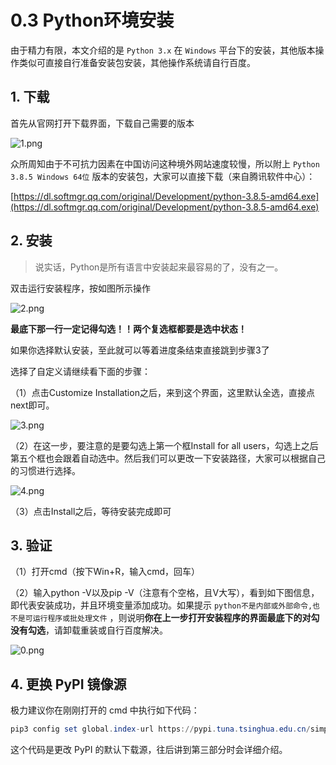 # 0.3 Python环境安装

由于精力有限，本文介绍的是 `Python 3.x` 在 `Windows` 平台下的安装，其他版本操作类似可直接自行准备安装包安装，其他操作系统请自行百度。

## 1. 下载

首先从官网打开下载界面，下载自己需要的版本

<img src="/0 前言/images/0.3 Python环境安装_1.png" alt="1.png" title="1.png" class="docs-image" />

众所周知由于不可抗力因素在中国访问这种境外网站速度较慢，所以附上 `Python 3.8.5 Windows 64位` 版本的安装包，大家可以直接下载（来自腾讯软件中心）：

[https://dl.softmgr.qq.com/original/Development/python-3.8.5-amd64.exe](https://dl.softmgr.qq.com/original/Development/python-3.8.5-amd64.exe)

## 2. 安装

> 说实话，Python是所有语言中安装起来最容易的了，没有之一。

双击运行安装程序，按如图所示操作

<img src="/0 前言/images/0.3 Python环境安装_2.png" alt="2.png" title="2.png" class="docs-image" />

**最底下那一行一定记得勾选！！两个复选框都要是选中状态！**

如果你选择默认安装，至此就可以等着进度条结束直接跳到步骤3了

选择了自定义请继续看下面的步骤：

（1）点击Customize Installation之后，来到这个界面，这里默认全选，直接点next即可。

<img src="/0 前言/images/0.3 Python环境安装_3.png" alt="3.png" title="3.png" class="docs-image" />

（2）在这一步，要注意的是要勾选上第一个框Install for all users，勾选上之后第五个框也会跟着自动选中。然后我们可以更改一下安装路径，大家可以根据自己的习惯进行选择。

<img src="/0 前言/images/0.3 Python环境安装_4.png" alt="4.png" title="4.png" class="docs-image" />

（3）点击Install之后，等待安装完成即可

## 3. 验证

（1）打开cmd（按下Win+R，输入cmd，回车）

（2）输入python -V以及pip -V（注意有个空格，且V大写），看到如下图信息，即代表安装成功，并且环境变量添加成功。如果提示 `python不是内部或外部命令,也不是可运行程序或批处理文件` ，则说明**你在上一步打开安装程序的界面最底下的对勾没有勾选**，请卸载重装或自行百度解决。

<img src="/0 前言/images/0.3 Python环境安装_5.png" alt="0.png" title="0.png" class="docs-image" />

## 4. 更换 PyPI 镜像源

极力建议你在刚刚打开的 cmd 中执行如下代码：

```powershell
pip3 config set global.index-url https://pypi.tuna.tsinghua.edu.cn/simple
```

这个代码是更改 PyPI 的默认下载源，往后讲到第三部分时会详细介绍。
